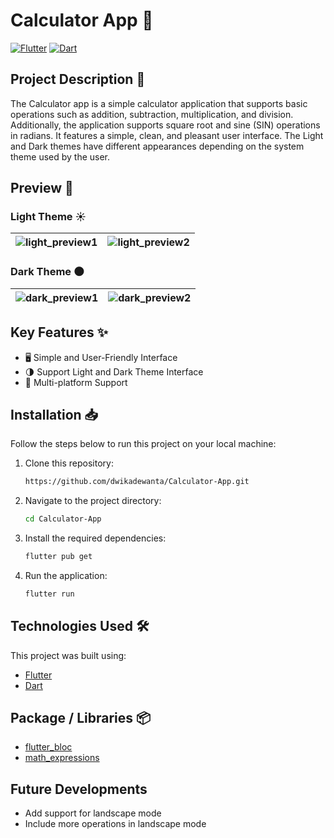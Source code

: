 # Calculator App 🚀

[![Flutter](https://img.shields.io/badge/Flutter-Framework-blue)](https://flutter.dev/)
[![Dart](https://img.shields.io/badge/Dart-Language-blue)](https://dart.dev/)

## Project Description 📜
The Calculator app is a simple calculator application that supports basic operations such as addition, subtraction, multiplication, and division. Additionally, the application supports square root and sine (SIN) operations in radians. It features a simple, clean, and pleasant user interface. The Light and Dark themes have different appearances depending on the system theme used by the user.

## Preview 📱
### Light Theme ☀️
| ![light_preview1](https://github.com/dwikadewanta/Calculator-App/blob/master/assets/light_preview1.gif) | ![light_preview2](https://github.com/dwikadewanta/Calculator-App/blob/master/assets/light_preview2.gif) |
|-----------------|-----------------|
### Dark Theme 🌑
| ![dark_preview1](https://github.com/dwikadewanta/Calculator-App/blob/master/assets/dark_preview1.gif) | ![dark_preview2](https://github.com/dwikadewanta/Calculator-App/blob/master/assets/dark_preview2.gif) |
|-----------------|-----------------|

## Key Features ✨
- 🖥️ Simple and User-Friendly Interface
- 🌗 Support Light and Dark Theme Interface
- 📱 Multi-platform Support

## Installation 📥
Follow the steps below to run this project on your local machine:

1. Clone this repository:
    ```bash
    https://github.com/dwikadewanta/Calculator-App.git
    ```
2. Navigate to the project directory:
    ```bash
    cd Calculator-App
    ```
3. Install the required dependencies:
    ```bash
    flutter pub get
    ```   
4. Run the application:
    ```bash
    flutter run
    ```
    
## Technologies Used 🛠️
This project was built using:
- [Flutter](https://flutter.dev/)
- [Dart](https://dart.dev/)

## Package / Libraries 📦
- [flutter_bloc](https://pub.dev/packages/flutter_bloc)
- [math_expressions](https://pub.dev/packages/math_expressions)

## Future Developments
- Add support for landscape mode
- Include more operations in landscape mode
